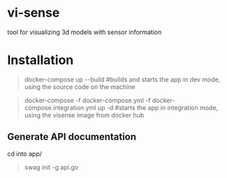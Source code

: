 # vi-sense
tool for visualizing 3d models with sensor information

# Installation
> docker-compose up --build		#builds and starts the app in dev mode, using the source code on the machine

> docker-compose -f docker-compose.yml -f docker-compose.integration.yml up -d 	#starts the app in integration mode, using the visense image from docker hub

## Generate API documentation
cd into app/
> swag init -g api.go 
